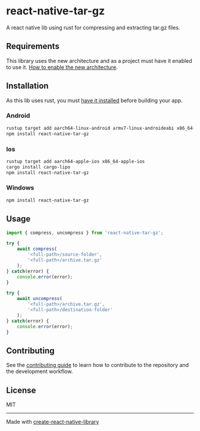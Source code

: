 # react-native-tar-gz

A react native lib using rust for compressing and extracting tar.gz files.

## Requirements

This library uses the new architecture and as a project must have it enabled to use it.
[How to enable the new architecture](https://github.com/reactwg/react-native-new-architecture/blob/main/docs/enable-apps.md).
## Installation

As this lib uses rust, you must [have it installed](https://www.rust-lang.org/learn/get-started) before building your app.

### Android

```sh
rustup target add aarch64-linux-android armv7-linux-androideabi x86_64-linux-android i686-linux-android
npm install react-native-tar-gz
```

### Ios

```sh
rustup target add aarch64-apple-ios x86_64-apple-ios
cargo install cargo-lipo
npm install react-native-tar-gz
```

### Windows

```sh
npm install react-native-tar-gz
```

## Usage


```js
import { compress, uncompress } from 'react-native-tar-gz';

try {
    await compress(
        '<full-path>/source-folder',
        '<full-path>/archive.tar.gz'
    );
} catch(error) {
    console.error(error);
}

try {
    await uncompress(
        '<full-path>/archive.tar.gz',
        '<full-path>/destination-folder'
    );
} catch(error) {
    console.error(error);
}
```

## Contributing

See the [contributing guide](CONTRIBUTING.md) to learn how to contribute to the repository and the development workflow.

## License

MIT

---

Made with [create-react-native-library](https://github.com/callstack/react-native-builder-bob)
